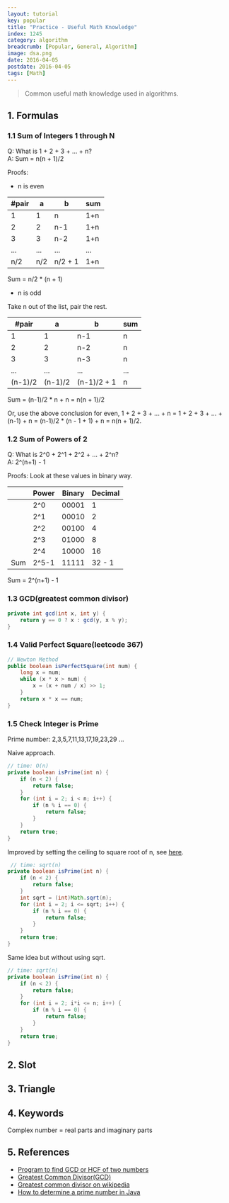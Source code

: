 ```yaml
---
layout: tutorial
key: popular
title: "Practice - Useful Math Knowledge"
index: 1245
category: algorithm
breadcrumb: [Popular, General, Algorithm]
image: dsa.png
date: 2016-04-05
postdate: 2016-04-05
tags: [Math]
---
```


> Common useful math knowledge used in algorithms.

## 1. Formulas
### 1.1 Sum of Integers 1 through N
Q: What is 1 + 2 + 3 + ... + n?  
A: Sum = n(n + 1)/2  

Proofs:

* n is even

|#pair| a | b | sum |
|---|---|---|---|
| 1 | 1 | n | 1+n |
| 2 | 2 | n-1 | 1+n |
| 3 | 3 | n-2 | 1+n |
| ... | ... | ... | ... |
| n/2 | n/2 | n/2 + 1 | 1+n |

Sum = n/2 * (n + 1)

* n is odd

Take n out of the list, pair the rest.

#pair| a | b | sum
--|---|---|--
 1 | 1  | n-1 | n
 2 | 2  | n-2 | n
 3 | 3  | n-3 | n
 ... | ... | ... | ...
 (n-1)/2 | (n-1)/2 | (n-1)/2 + 1 | n

Sum = (n-1)/2 * n + n = n(n + 1)/2  

Or, use the above conclusion for even, 1 + 2 + 3 + ... + n = 1 + 2 + 3 + ... + (n-1) + n = (n-1)/2 * (n - 1 + 1) + n = n(n + 1)/2.  

### 1.2 Sum of Powers of 2
Q: What is 2^0 + 2^1 + 2^2 + ... + 2^n?  
A: 2^(n+1) - 1

Proofs:
Look at these values in binary way.  

|   |Power  | Binary|Decimal|
|---|-------|-------|-------|
|   | 2^0   | 00001 | 1     |
|   | 2^1   | 00010 | 2     |
|   | 2^2   | 00100 | 4     |
|   | 2^3   | 01000 | 8     |
|   | 2^4   | 10000 | 16    |
|Sum| 2^5-1 | 11111 | 32 - 1|

Sum = 2^(n+1) - 1

### 1.3 GCD(greatest common divisor)
```java
private int gcd(int x, int y) {
    return y == 0 ? x : gcd(y, x % y);
}
```

### 1.4 Valid Perfect Square(leetcode 367)
```java
// Newton Method
public boolean isPerfectSquare(int num) {
    long x = num;
    while (x * x > num) {
        x = (x + num / x) >> 1;
    }
    return x * x == num;
}
```
### 1.5 Check Integer is Prime
Prime number: 2,3,5,7,11,13,17,19,23,29 ...

Naive approach.
```java
// time: O(n)
private boolean isPrime(int n) {
    if (n < 2) {
        return false;
    }
    for (int i = 2; i < n; i++) {
        if (n % i == 0) {
            return false;
        }
    }
    return true;
}
```
Improved by setting the ceiling to square root of n, see [here](https://www.mkyong.com/java/how-to-determine-a-prime-number-in-java/).
```java
 // time: sqrt(n)
private boolean isPrime(int n) {
    if (n < 2) {
        return false;
    }
    int sqrt = (int)Math.sqrt(n);
    for (int i = 2; i <= sqrt; i++) {
        if (n % i == 0) {
            return false;
        }
    }
    return true;
}
```
Same idea but without using sqrt.
```java
// time: sqrt(n)
private boolean isPrime(int n) {
    if (n < 2) {
        return false;
    }
    for (int i = 2; i*i <= n; i++) {
        if (n % i == 0) {
            return false;
        }
    }
    return true;
}
```

## 2. Slot

## 3. Triangle

## 4. Keywords
Complex number = real parts and imaginary parts

## 5. References
* [Program to find GCD or HCF of two numbers](https://www.geeksforgeeks.org/c-program-find-gcd-hcf-two-numbers/)
* [Greatest Common Divisor(GCD)](https://blog.csdn.net/tigerisland45/article/details/51151529)
* [Greatest common divisor on wikipedia](https://en.wikipedia.org/wiki/Greatest_common_divisor)
* [How to determine a prime number in Java](https://www.mkyong.com/java/how-to-determine-a-prime-number-in-java/)
